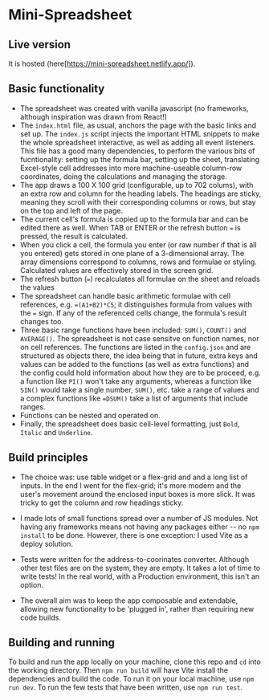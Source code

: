 # Mini-Spreadsheet

## Live version

It is hosted (here[https://mini-spreadsheet.netlify.app/]).

## Basic functionality

- The spreadsheet was created with vanilla javascript (no frameworks, although
inspiration was drawn from React!)
- The `index.html` file, as usual, anchors the page with the basic links and 
set up. The `index.js` script injects the important HTML snippets to make the 
whole spreadsheet interactive, as well as adding all event listeners. This file 
has a good many dependencies, to perform the various bits of fucntionality: 
setting up the formula bar, setting up the sheet, translating Excel-style cell 
addresses into more machine-useable column-row coordinates, doing the 
calculations and managing the storage.
- The app draws a 100 X 100 grid (configurable, up to 702 colums), with an extra 
row and column for the heading labels. The headings are sticky, meaning they 
scroll with their corresponding columns or rows, but stay on the top and left of 
the page.
- The current cell's formula is copied up to the formula bar and can be edited 
there as well. When TAB or ENTER or the refresh button ` = ` is pressed, the 
result is calculated.
- When you click a cell, the formula you enter (or raw number if that is all you 
entered) gets stored in one plane of a 3-dimensional array. The array dimensions 
correspond to columns, rows and formulae or styling. Calculated values are 
effectively stored in the screen grid.
- The refresh button (` = `) recalculates all formulae on the sheet and reloads 
the values
- The spreadsheet can handle basic arithmetic formulae with cell references, 
e.g. `=(A1+B2)*C5`; it distinguishes formula from values with the `=` sign. If 
any of the referenced cells change, the formula's result changes too.
- Three basic range functions have been included: `SUM()`, `COUNT()` and 
`AVERAGE()`. The spreadsheet is not case sensitve on function names, nor on cell 
references. The functions are listed in the `config.json` and are structured as 
objects there, the idea being that in future, extra keys and values can be added 
to the functions (as well as extra functions) and the config could hold 
information about how they are to be proceed, e.g. a function like `PI()` won't 
take any arguments, whereas a function like `SIN()` would take a single number, 
`SUM()`, etc. take a range of values and a complex functions like `=DSUM()` take 
a list of arguments that include ranges.
- Functions can be nested and operated on.
- Finally, the spreadsheet does basic cell-level formatting, just `Bold`, 
`Italic` and `Underline`.

## Build principles

- The choice was: use table widget or a flex-grid and and a long list of inputs. In the end I went for the flex-grid; it's more modern and the user's movement around the enclosed input boxes is more slick. It was tricky to get the column and row headings sticky.
- I made lots of small functions spread over a number of JS modules. Not having any frameworks means not having any packages either -- no `npm install` to be done. However, there is one exception: I used Vite as a deploy solution.

- Tests were written for the address-to-coorinates converter. Although other test files are on the system, they are empty. It takes a lot of time to write tests! In the real world, with a Production environment, this isn't an option.

- The overall aim was to keep the app composable and extendable, allowing new functionality to be 'plugged in', rather than requiring new code builds.

## Building and running

To build and run the app locally on your machine, clone this repo and `cd` into the working directory. Then `npm run build` will have Vite install the dependencies and build the code. To run it on your local machine, use `npm run dev`. To run the few tests that have been written, use `npm run test`.

